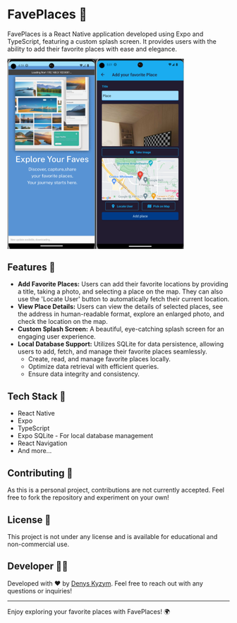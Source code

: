 
# FavePlaces 📍

FavePlaces is a React Native application developed using Expo and TypeScript, featuring a custom splash screen. It provides users with the ability to add their favorite places with ease and elegance.

<div style="display: flex; ">
  <img src="image.png" alt="Screenshot 1" width="200"/>
  <img src="image-1.png" alt="Screenshot 2" width="200"/>
</div>


## Features 🚀

* **Add Favorite Places:** Users can add their favorite locations by providing a title, taking a photo, and selecting a place on the map. They can also use the 'Locate User' button to automatically fetch their current location.
* **View Place Details:** Users can view the details of selected places, see the address in human-readable format, explore an enlarged photo, and check the location on the map.
* **Custom Splash Screen:** A beautiful, eye-catching splash screen for an engaging user experience.
* **Local Database Support:** Utilizes SQLite for data persistence, allowing users to add, fetch, and manage their favorite places seamlessly.
  * Create, read, and manage favorite places locally.
  * Optimize data retrieval with efficient queries.
  * Ensure data integrity and consistency.

## Tech Stack 🧩

* React Native
* Expo
* TypeScript
* Expo SQLite - For local database management
* React Navigation
* And more...

## Contributing 🤝

As this is a personal project, contributions are not currently accepted. Feel free to fork the repository and experiment on your own!

## License 📝

This project is not under any license and is available for educational and non-commercial use.

## Developer 👨‍💻

Developed with ❤️ by [Denys Kyzym](https://www.linkedin.com/in/denys-kyzym/). Feel free to reach out with any questions or inquiries!

---

Enjoy exploring your favorite places with FavePlaces! 🌍
